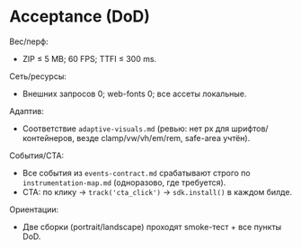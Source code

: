 # Acceptance (DoD)

Вес/перф:
- ZIP ≤ 5 MB; 60 FPS; TTFI ≤ 300 ms.

Сеть/ресурсы:
- Внешних запросов 0; web-fonts 0; все ассеты локальные.

Адаптив:
- Соответствие `adaptive-visuals.md` (ревью: нет px для шрифтов/контейнеров, везде clamp/vw/vh/em/rem, safe-area учтён).

События/CTA:
- Все события из `events-contract.md` срабатывают строго по `instrumentation-map.md` (одноразово, где требуется).
- CTA: по клику → `track('cta_click')` → `sdk.install()` в каждом билде.

Ориентации:
- Две сборки (portrait/landscape) проходят smoke-тест + все пункты DoD.

